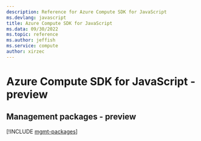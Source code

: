 ```yaml
---
description: Reference for Azure Compute SDK for JavaScript
ms.devlang: javascript
title: Azure Compute SDK for JavaScript
ms.data: 09/30/2022
ms.topic: reference
ms.author: jeffish
ms.service: compute
author: xirzec
---
```

# Azure Compute SDK for JavaScript - preview

## Management packages - preview
[!INCLUDE [mgmt-packages](compute-mgmt-index.md)]